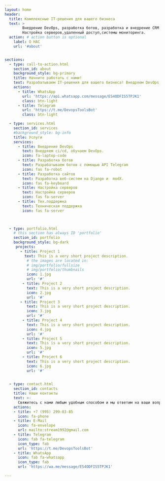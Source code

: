 ```yaml
---
layout: home
header:
  title: Комплексные IT-решения для вашего бизнеса
  text: >
        Внедрение DevOps, разработка ботов, разработка и внедрение CRM на Django.
        Настройка серверов,удаленный доступ,системы мониторинга. 
  action: # action button is optional
    label: О НАС
    url: '#about'


sections:
  - type: call-to-action.html
    section_id: about
    background_style: bg-primary
    title: Начните работать с нами!
    text: Разрабатываем IT-решения для вашего бизнеса! Внедряем DevOps,разрабатываем веб-системы, ботов, оказываем поддержку. 
    actions:
      - title: WhatsApp
        url: 'https://api.whatsapp.com/message/ES4ODFIS5TPJK1'
        class: btn-light
      - title: Telegram
        url: 'https://t.me/DevopsToolsBot'
        class: btn-light

  - type: services.html
    section_id: services
    #background_style: bg-info
    title: Услуги
    services:
      - title: Внедрение DevOps
        text: Внедряем ci/cd, обучаем DevOps.
        icon: fa-laptop-code
      - title: Разработка ботов
        text: Разрабатываем ботов с помощью API Telegram
        icon: fas fa-robot
      - title: Разработка сайтов
        text: Разработка веб-систем на Django и  modX.
        icon: fas fa-keyboard
      - title: Настройка серверов
        text: Настройка серверов
        icon: fas fa-server
      - title: Тех.поддержка
        text: Техническая поддержка
        icon: fas fa-server

     

  - type: portfolio.html
    # this section has always ID 'portfolio'
    section_id: portfolio
    background_style: bg-dark
     projects:
       - title: Project 1
         text: This is a very short project description.
          # the images are located in:
          # img/portfolio/fullsize
          # img/portfolio/thumbnails
          icon: 1.jpg
          url: '#'
        - title: Project 2
          text: This is a very short project description.
          icon: 2.jpg
          url: '#'
       - title: Project 3
          text: This is a very short project description.
          icon: 3.jpg
          url: '#'
        - title: Project 4
          text: This is a very short project description.
          icon: 4.jpg
          url: '#'
        - title: Project 5
          text: This is a very short project description.
          icon: 5.jpg
          url: '#'
        - title: Project 6
          text: This is a very short project description.
          icon: 6.jpg
          url: '#'

  
  - type: contact.html
    section_id: contacts
    title: Наши контакты
    text: >-
      Свяжитесь с нами любым удобным способом и мы ответим на ваши вопросы. 
    actions:
    - title: +7 (995) 299-83-85
      icon: fa-phone
    - title: E-Mail
      icon: fa-envelope
      url: mailto:stream1992@gmail.com
    - title: Telegram
      icon: fab fa-telegram
      icon_type: fab
      url: 'https://t.me/DevopsToolsBot'
    - title: WhatsApp
      icon: fab fa-whatsapp
      icon_type: fab
      url: 'https://wa.me/message/ES4ODFIS5TPJK1'

---
```

